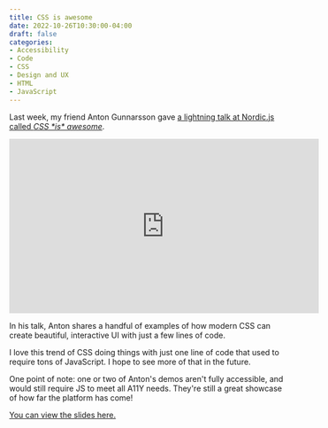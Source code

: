 ```yaml
---
title: CSS is awesome
date: 2022-10-26T10:30:00-04:00
draft: false
categories:
- Accessibility
- Code
- CSS
- Design and UX
- HTML
- JavaScript
---
```


Last week, my friend Anton Gunnarsson gave [a lightning talk at Nordic.js called _CSS \*is\* awesome_](https://www.youtube.com/watch?v=uo3px1L3H70).

<iframe width="560" height="315" src="https://www.youtube-nocookie.com/embed/uo3px1L3H70" title="YouTube video player" frameborder="0" allow="accelerometer; autoplay; clipboard-write; encrypted-media; gyroscope; picture-in-picture" allowfullscreen></iframe>

In his talk, Anton shares a handful of examples of how modern CSS can create beautiful, interactive UI with just a few lines of code.

I love this trend of CSS doing things with just one line of code that used to require tons of JavaScript. I hope to see more of that in the future.

One point of note: one or two of Anton's demos aren't fully accessible, and would still require JS to meet all A11Y needs. They're still a great showcase of how far the platform has come!

[You can view the slides here.](https://css-fuck-yeah.netlify.app/)